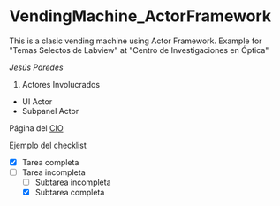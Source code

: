# VendingMachine_ActorFramework
This is a clasic vending machine using Actor Framework. Example for "Temas Selectos de Labview" at "Centro de Investigaciones en Óptica"

_Jesús Paredes_

1. Actores Involucrados
 - UI Actor
 - Subpanel Actor
  
  Página del [CIO](http://www.cio.mx)
  
  Ejemplo del checklist
  - [x] Tarea completa
  - [ ] Tarea incompleta
    - [ ] Subtarea incompleta
    - [x] Subtarea completa
